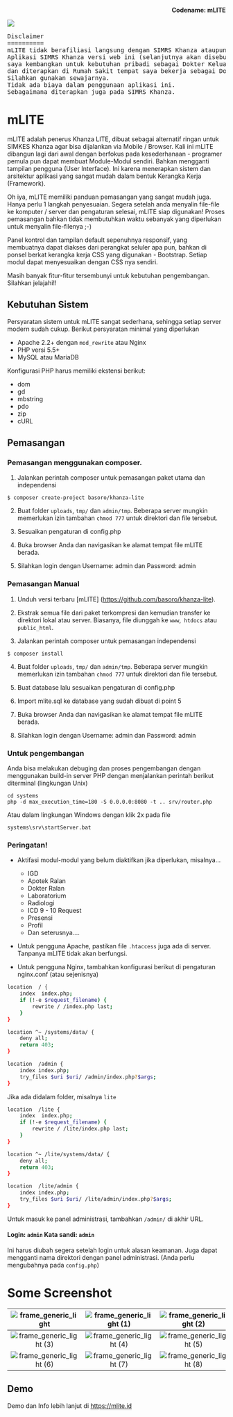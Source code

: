 <p align="right">
    <b>Codename: mLITE</b><br>
</p>

<p>
<img src="https://raw.githubusercontent.com/basoro/khanza-lite/master/mlite.png">
</p>
<pre>
Disclaimer
==========
mLITE tidak berafiliasi langsung dengan SIMRS Khanza ataupun YASKI
Aplikasi SIMRS Khanza versi web ini (selanjutnya akan disebut mLITE),
saya kembangkan untuk kebutuhan pribadi sebagai Dokter Keluarga
dan diterapkan di Rumah Sakit tempat saya bekerja sebagai Dokter.
Silahkan gunakan sewajarnya.
Tidak ada biaya dalam penggunaan aplikasi ini.
Sebagaimana diterapkan juga pada SIMRS Khanza.
</pre>

# mLITE

mLITE adalah penerus Khanza LITE, dibuat sebagai alternatif ringan untuk SIMKES Khanza agar bisa dijalankan via Mobile / Browser. Kali ini mLITE dibangun lagi dari awal dengan berfokus pada kesederhanaan - programer pemula pun dapat membuat Module-Modul sendiri. Bahkan mengganti tampilan pengguna (User Interface). Ini karena menerapkan sistem dan arsitektur aplikasi yang sangat mudah dalam bentuk Kerangka Kerja (Framework).

Oh iya, mLITE memiliki panduan pemasangan yang sangat mudah juga. Hanya perlu 1 langkah penyesuaian. Segera setelah anda menyalin file-file ke komputer / server dan pengaturan selesai, mLITE siap digunakan! Proses pemasangan bahkan tidak membutuhkan waktu sebanyak yang diperlukan untuk menyalin file-filenya ;-)

Panel kontrol dan tampilan default sepenuhnya responsif, yang membuatnya dapat diakses dari perangkat seluler apa pun, bahkan di ponsel berkat kerangka kerja CSS yang digunakan - Bootstrap. Setiap modul dapat menyesuaikan dengan CSS nya sendiri.

Masih banyak fitur-fitur tersembunyi untuk kebutuhan pengembangan. Silahkan jelajahi!!


Kebutuhan Sistem
----------------

Persyaratan sistem untuk mLITE  sangat sederhana, sehingga setiap server modern sudah cukup. Berikut persyaratan minimal yang diperlukan

+ Apache 2.2+ dengan `mod_rewrite` atau Nginx
+ PHP versi 5.5+
+ MySQL atau MariaDB

Konfigurasi PHP harus memiliki ekstensi berikut:

+ dom
+ gd
+ mbstring
+ pdo
+ zip
+ cURL

Pemasangan
----------

### Pemasangan menggunakan composer.
1. Jalankan perintah composer untuk pemasangan paket utama dan independensi

```
$ composer create-project basoro/khanza-lite
```

2. Buat folder `uploads`, `tmp/` dan `admin/tmp`. Beberapa server mungkin memerlukan izin tambahan `chmod 777` untuk direktori dan file tersebut.

3. Sesuaikan pengaturan di config.php

4. Buka browser Anda dan navigasikan ke alamat tempat file mLITE berada.

5. Silahkan login dengan Username: admin dan Password: admin

### Pemasangan Manual
1. Unduh versi terbaru [mLITE] (https://github.com/basoro/khanza-lite).

2. Ekstrak semua file dari paket terkompresi dan kemudian transfer ke direktori lokal atau server. Biasanya, file diunggah ke `www`,` htdocs` atau `public_html`.

3. Jalankan perintah composer untuk pemasangan independensi
```
$ composer install
```

4. Buat folder `uploads`, `tmp/` dan `admin/tmp`. Beberapa server mungkin memerlukan izin tambahan `chmod 777` untuk direktori dan file tersebut.

5. Buat database lalu sesuaikan pengaturan di config.php

6. Import mlite.sql ke database yang sudah dibuat di point 5

7. Buka browser Anda dan navigasikan ke alamat tempat file mLITE berada.

8. Silahkan login dengan Username: admin dan Password: admin


### Untuk pengembangan
Anda bisa melakukan debuging dan proses pengembangan dengan menggunakan build-in server PHP dengan menjalankan perintah berikut diterminal (lingkungan Unix)

```
cd systems
php -d max_execution_time=180 -S 0.0.0.0:8080 -t .. srv/router.php
```

Atau dalam lingkungan Windows dengan klik 2x pada file

```
systems\srv\startServer.bat
```

### Peringatan!

+ Aktifasi modul-modul yang belum diaktifkan jika diperlukan, misalnya...
  - IGD
  - Apotek Ralan
  - Dokter Ralan
  - Laboratorium
  - Radiologi
  - ICD 9 - 10 Request
  - Presensi
  - Profil
  - Dan seterusnya....

+ Untuk pengguna Apache, pastikan file `.htaccess` juga ada di server. Tanpanya mLITE tidak akan berfungsi.
+ Untuk pengguna Nginx, tambahkan konfigurasi berikut di pengaturan nginx.conf (atau sejenisnya)

```bash
location  / {
    index  index.php;
    if (!-e $request_filename) {
        rewrite / /index.php last;
    }
}

location ^~ /systems/data/ {
    deny all;
    return 403;
}

location  /admin {
    index index.php;
    try_files $uri $uri/ /admin/index.php?$args;
}
```

Jika ada didalam folder, misalnya `lite`

```bash
location  /lite {
    index  index.php;
    if (!-e $request_filename) {
        rewrite / /lite/index.php last;
    }
}

location ^~ /lite/systems/data/ {
    deny all;
    return 403;
}

location  /lite/admin {
    index index.php;
    try_files $uri $uri/ /lite/admin/index.php?$args;
}
```

Untuk masuk ke panel administrasi, tambahkan `/admin/` di akhir URL.
#### Login: `admin` Kata sandi: `admin`
Ini harus diubah segera setelah login untuk alasan keamanan. Juga dapat mengganti nama direktori dengan panel administrasi.  (Anda perlu mengubahnya pada `config.php`)


# Some Screenshot
| ![frame_generic_light](https://raw.githubusercontent.com/basoro/khanza-lite/mlite/docs/1.png) | ![frame_generic_light (1)](https://raw.githubusercontent.com/basoro/khanza-lite/mlite/docs/2.png) | ![frame_generic_light (2)](https://raw.githubusercontent.com/basoro/khanza-lite/mlite/docs/3.png) |
| :---: | :---: | :---: |
| ![frame_generic_light (3)](https://raw.githubusercontent.com/basoro/khanza-lite/mlite/docs/4.png) | ![frame_generic_light (4)](https://raw.githubusercontent.com/basoro/khanza-lite/mlite/docs/5.png) | ![frame_generic_light (5)](https://raw.githubusercontent.com/basoro/khanza-lite/mlite/docs/6.png) |
| ![frame_generic_light (6)](https://raw.githubusercontent.com/basoro/khanza-lite/mlite/docs/7.png) | ![frame_generic_light (7)](https://raw.githubusercontent.com/basoro/khanza-lite/mlite/docs/8.png) | ![frame_generic_light (8)](https://raw.githubusercontent.com/basoro/khanza-lite/mlite/docs/9.png) |

## Demo
Demo dan Info lebih lanjut di https://mlite.id
